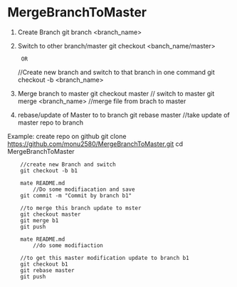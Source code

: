 # MergeBranchToMaster

1. Create Branch 
	git branch <branch_name>
	
2. Switch to other branch/master
	git checkout <banch_name/master>
	
		OR
		
	//Create new branch and switch to that branch in one command
	git checkout -b <branch_name>
	
3. Merge branch to master
	git checkout master // switch to master
	git merge <branch_name> //merge file from brach to master
	
4. rebase/update of Master to to branch
	git rebase master  //take update of master repo to branch
	

Example:
		create repo on github
		git clone https://github.com/monu2580/MergeBranchToMaster.git
		cd MergeBranchToMaster
		
		//create new Branch and switch
		git checkout -b b1
		
		mate README.md
			//Do some modifiacation and save
		git commit -m "Commit by branch b1"
		
		//to merge this branch update to mster
		git checkout master
		git merge b1
		git push
		
		mate README.md
			//do some modifiaction
			
		//to get this master modification update to branch b1
		git checkout b1
		git rebase master
		git push
		